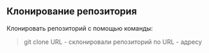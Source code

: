 ## Клонирование репозитория 

Клонировать репозиторий с помощью команды:  
> git clone URL - склонировали репозиторий по URL - адресу

